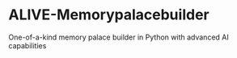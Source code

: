 # ALIVE-Memorypalacebuilder
One-of-a-kind memory palace builder in Python with advanced AI capabilities
